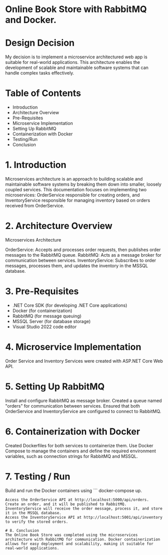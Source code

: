 # Online Book Store with RabbitMQ and Docker.

# Design Decision
My decision is to implement a microservice architectured web app is suitable for real-world applications. This architecture enables the development of scalable and maintainable software systems that can handle complex tasks effectively.

# Table of Contents
- Introduction
- Architecture Overview
- Pre-Requisites
- Microservice Implementation
- Setting Up RabbitMQ
- Containerization with Docker
- Testing/Run
- Conclusion

# 1. Introduction
Microservices architecture is an approach to building scalable and maintainable software systems by breaking them down into smaller, loosely coupled services. This documentation focuses on implementing two microservices: OrderService responsible for creating orders, and InventoryService responsible for managing inventory based on orders received from OrderService.

# 2. Architecture Overview
Microservices Architecture

OrderService: Accepts and processes order requests, then publishes order messages to the RabbitMQ queue.
RabbitMQ: Acts as a message broker for communication between services.
InventoryService: Subscribes to order messages, processes them, and updates the inventory in the MSSQL database.

# 3. Pre-Requisites
- .NET Core SDK (for developing .NET Core applications)
- Docker (for containerization)
- RabbitMQ (for message queuing)
- MSSQL Server (for database storage)
- Visual Studio 2022 code editor

# 4. Microservice Implementation
Order Service and Inventory Services were created with ASP.NET Core Web API.

# 5. Setting Up RabbitMQ
Install and configure RabbitMQ as message broker.
Created a queue named "orders" for communication between services.
Ensured that both OrderService and InventoryService are configured to connect to RabbitMQ.

# 6. Containerization with Docker
Created Dockerfiles for both services to containerize them.
Use Docker Compose to manage the containers and define the required environment variables, such as connection strings for RabbitMQ and MSSQL.

# 7. Testing / Run
Build and run the Docker containers using ``` docker-compose up.
```
Access the OrderService API at http://localhost:5000/api/orders.
Create an order, and it will be published to RabbitMQ.
InventoryService will receive the order message, process it, and store it in the MSSQL database.
Access the InventoryService API at http://localhost:5001/api/inventory to verify the stored orders.

# 8. Conclusion
The Online Book Store was completed using the microservices architecture with RabbitMQ for communication. Docker containerization allows for easy deployment and scalability, making it suitable for real-world applications.
